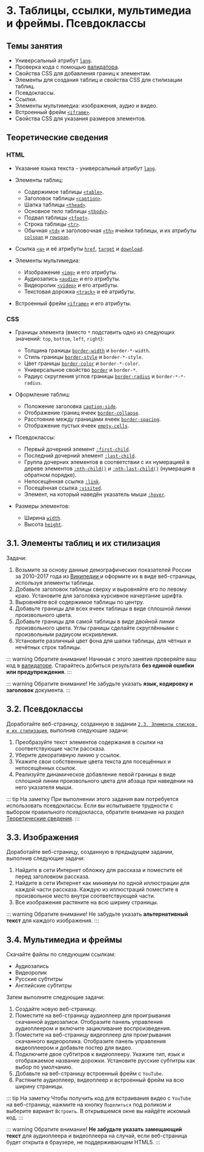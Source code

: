 # 3. Таблицы, ссылки, мультимедиа и фреймы. Псевдоклассы

## Темы занятия

- Универсальный атрибут [`lang`](https://webref.ru/html/attr/lang).
- Проверка кода с помощью [валидатора](https://validator.w3.org).
- Свойства CSS для добавления границ к элементам.
- Элементы для создания таблиц и свойства CSS для стилизации таблиц.
- Псевдоклассы.
- Ссылки.
- Элементы мультимедиа: изображения, аудио и видео.
- Встроенный фрейм [`<iframe>`](https://webref.ru/html/iframe).
- Свойства CSS для указания размеров элементов.

## Теоретические сведения

### HTML

- Указание языка текста - универсальный атрибут
[`lang`](https://webref.ru/html/attr/lang).

- Элементы таблиц:

  - Содержимое таблицы [`<table>`](https://webref.ru/html/table).
  - Заголовок таблицы [`<caption>`](https://webref.ru/html/caption).
  - Шапка таблицы [`<thead>`](https://webref.ru/html/thead).
  - Основное тело таблицы [`<tbody>`](https://webref.ru/html/tbody).
  - Подвал таблицы [`<tfoot>`](https://webref.ru/html/tfoot).
  - Строка таблицы [`<tr>`](https://webref.ru/html/tr).
  - Обычная [`<td>`](https://webref.ru/html/td) и заголовочная
  [`<th>`](https://webref.ru/html/th) ячейки таблицы, и их атрибуты
  [`colspan`](https://webref.ru/html/td/colspan) и
  [`rowspan`](https://webref.ru/html/td/rowspan).

- Ссылка [`<a>`](https://webref.ru/html/a) и её атрибуты
[`href`](https://webref.ru/html/a/href),
[`target`](https://webref.ru/html/a/target) и
[`download`](https://webref.ru/html/a/download).

- Элементы мультимедиа:

  - Изображение [`<img>`](https://webref.ru/html/img) и его атрибуты.
  - Аудиозапись [`<audio>`](https://webref.ru/html/audio) и его атрибуты.
  - Видеоролик [`<video>`](https://webref.ru/html/video) и его атрибуты.
  - Текстовая дорожка [`<track>`](https://webref.ru/html/track) и её атрибуты.

- Встроенный фрейм [`<iframe>`](https://webref.ru/html/iframe) и его атрибуты.

### CSS

- Границы элемента (вместо `*` подставить одно из следующих значений: `top`,
 `bottom`, `left`, `right`):

  - Толщина границы [`border-width`](https://webref.ru/css/border-width) и 
  `border-*-width`.
  - Стиль границы [`border-style`](https://webref.ru/css/border-style) и 
  `border-*-style`.
  - Цвет границы [`border-color`](https://webref.ru/css/border-color) и 
  `border-*-color`.
  - Универсальное свойство [`border`](https://webref.ru/css/border) и 
  `border-*`.
  - Радиус скругления углов границы
  [`border-radius`](https://webref.ru/css/border-radius) и `border-*-*-radius`.

- Оформление таблиц:

  - Положение заголовка [`caption-side`](https://webref.ru/css/caption-side).
  - Отображение границ ячеек
  [`border-collapse`](https://webref.ru/css/border-collapse).
  - Расстояние между границами ячеек
  [`border-spacing`](https://webref.ru/css/border-spacing).
  - Отображение пустых ячеек
  [`empty-cells`](https://webref.ru/css/empty-cells).

- Псевдоклассы:

  - Первый дочерний элемент
  [`:first-child`](https://webref.ru/css/first-child).
  - Последний дочерний элемент
  [`:last-child`](https://webref.ru/css/last-child).
  - Группа дочерних элементов в соответствии с их нумерацией в дереве 
  элементов [`:nth-child()`](https://webref.ru/css/nth-child) и
  [`:nth-last-child()`](https://webref.ru/css/nth-last-child) (нумерация в 
  обратном порядке).
  - Непосещённая ссылка [`:link`](https://webref.ru/css/link).
  - Посещённая ссылка [`:visited`](https://webref.ru/css/visited).
  - Элемент, на который наведён указатель мыши
  [`:hover`](https://webref.ru/css/hover).

- Размеры элементов:

  - Ширина [`width`](https://webref.ru/css/width).
  - Высота [`height`](https://webref.ru/css/height).

## 3.1. Элементы таблиц и их стилизация

Задачи:

1. Возьмите за основу данные демографических показателей России за 2010-2017
года из [Википедии
](https://ru.wikipedia.org/wiki/Население_России#Российская_Федерация) и 
оформите их в виде веб-страницы, используя элементы таблицы.
2. Добавьте заголовок таблицы сверху и выровняйте его по левому краю. 
Установите для заголовка курсивное начертание шрифта.
3. Выровняйте всё содержимое таблицы по центру.
4. Добавьте границы для всех ячеек таблицы в виде сплошной линии 
произвольного цвета.
5. Добавьте границы для самой таблицы в виде двойной линии произвольного 
цвета. Углы границы сделайте скруглёнными с произвольным радиусом искривления.
6. Установите различный цвет фона для шапки таблицы, для чётных и нечётных 
строк таблицы.

::: warning Обратите внимание!
Начиная с этого занятия проверяйте ваш код в
[валидаторе](https://validator.w3.org). Старайтесь добиться результата **без
единой ошибки или предупреждения**.
:::

::: warning Обратите внимание!
Не забудьте указать **язык, кодировку и заголовок** документа.
:::

## 3.2. Псевдоклассы

Доработайте веб-страницу, созданную в задании [`2.3. Элементы списков и их
стилизация`](/practice/02/#_2-3-эnементы-списков-и-их-стиnизация), выполнив 
следующие задачи:

1. Преобразуйте текст элементов содержания в ссылки на соответствующие части
рассказа.
2. Уберите декоративную линию у ссылок.
3. Укажите свои собственные цвета текста для посещённых и непосещённых ссылок.
4. Реализуйте динамическое добавление левой границы в виде сплошной линии 
произвольного цвета для абзаца при наведении на него указателя мыши.

::: tip На заметку
При выполнении этого задания вам потребуется использовать псевдоклассы. Если
вы испытываете трудности с выбором правильного псевдокласса, обратите 
внимание на раздел [Теоретические сведения](#теоретические-сведения).
:::

## 3.3. Изображения

Доработайте веб-страницу, созданную в предыдущем задании, выполнив следующие
задачи:

1. Найдите в сети Интернет обложку для рассказа и поместите её перед 
заголовком рассказа.
2. Найдите в сети Интернет как минимум по одной иллюстрации для каждой части
рассказа. Каждую из иллюстраций поместите в произвольное место внутри 
соответствующей части.
3. Все изображения растяните на всю ширину страницы.

::: warning Обратите внимание!
Не забудьте указать **альтернативный текст** для каждого изображения.
:::

## 3.4. Мультимедиа и фреймы

Скачайте файлы по следующим ссылкам:

- <a :href="$withBase('/assets/audio.mp3')" download>Аудиозапись</a>
- <a :href="$withBase('/assets/video.mp4')" download>Видеоролик</a>
- <a :href="$withBase('/assets/subtitles.ru.vtt')" download>Русские 
субтитры</a>
- <a :href="$withBase('/assets/subtitles.en.vtt')" download>Английские 
субтитры</a>

Затем выполните следующие задачи:

1. Создайте новую веб-страницу.
2. Поместите на веб-страницу аудиоплеер для проигрывания скачанной 
аудиозаписи. Отобразите панель управления аудиоплеером и включите 
зацикливание воспроизведения.
3. Поместите на веб-страницу видеоплеер для проигрывания скачанного 
видеоролика. Отобразите панель управления видеоплеером и добавьте постер для
видео.
4. Подключите двое субтитров к видеоплееру. Укажите тип, язык и отображаемое
название дорожки. Установите русские субтитры как выбор по умолчанию.
5. Добавьте на веб-страницу встроенный фрейм с `YouTube`.
6. Растяните аудиоплеер, видеоплеер и встроенный фрейм на всю ширину страницы.

::: tip На заметку
Чтобы получить код для встраивания видео с `YouTube` на веб-страницу, 
нажмите на кнопку `Поделиться` под роликом и выберите вариант `Встроить`. В 
открывшемся окне вы найдёте искомый код.
:::

::: warning Обратите внимание!
**Не забудьте указать замещающий текст** для аудиоплеера и видеоплеера на 
случай, если веб-страница будет открыта в браузере, не поддерживающем HTML5.
:::

<disqus-comments
  page-uuid="305d6477-13cf-48d3-8940-c3587c40bd19"
  page-title="3. Таблицы, ссылки, мультимедиа и фреймы.
    Псевдоклассы | Практические занятия"/>
  
<script-button/>
